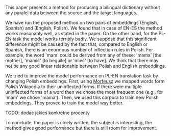 This paper presents a method for producing a bilingual dictionary without any paralel data between the source and the target languages. 

We have run the proposed method on two pairs of embeddings (English, Spanish) and (English, Polish). We found that in case of EN-ES the method works reasonably well, as stated in the paper. On the other hand, for the PL-EN task the model works terribly badly. We suppose that this significant difference might be caused by the fact that, compared to English or Spanish, there is an enormous number of inflection rules in Polish. For example, the word 'mam' could be derived from any of these: 'mama' [the mother], 'mamić' [to beguile] or 'mieć' [to have]. We think that there may not be any good linear relationship between Polish and English embeddings.

We tried to improve the model performance on PL-EN translation task by changing Polish embeddings. First, using [Morfeusz](http://sgjp.pl/morfeusz/morfeusz.html.en) we mapped words form Polish Wikipedia to their uninflected forms. If there were multiple uninflected forms of a word then we chose the most frequent one (e.g., for 'mam' we chose 'mama'). Then, we used this corpora to train new Polish embeddings. They proved to train the model way better. 

TODO: dodać jakieś konkretne procenty

To conclude, the paper is nicely written, the subject is interesting, the method gives good performance but there is still room for improvement.  